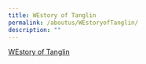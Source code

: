 ```yaml
---
title: WEstory of Tanglin
permalink: /aboutus/WEstoryofTanglin/
description: ""
---
```

[WEstory of Tanglin](/files/Tanglin-Secondary_090718_New%20(2).pdf)